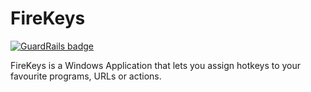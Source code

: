 FireKeys
========

[![GuardRails badge](https://badges.production.guardrails.io/dwmkerr/firekeys.svg)](https://www.guardrails.io)

FireKeys is a Windows Application that lets you assign hotkeys to your favourite programs, URLs or actions.

